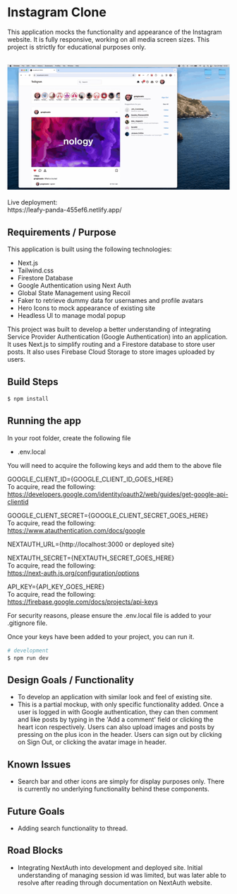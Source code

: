 # Instagram Clone

This application mocks the functionality and appearance of the Instagram website. It is fully responsive, working on all media screen sizes. This project is strictly for educational purposes only.

<br />

<div style='text-align: center;'>
  <img src='./demo640x360.gif' alt='demo' />
</div>

<br />
Live deployment: 
<br />
https://leafy-panda-455ef6.netlify.app/

## Requirements / Purpose

This application is built using the following technologies:

-    Next.js
-    Tailwind.css
-    Firestore Database
-    Google Authentication using Next Auth
-    Global State Management using Recoil
-    Faker to retrieve dummy data for usernames and profile avatars
-    Hero Icons to mock appearance of existing site
-    Headless UI to manage modal popup

This project was built to develop a better understanding of integrating Service Provider Authentication (Google Authentication) into an application. It uses Next.js to simplify routing and a Firestore database to store user posts. It also uses Firebase Cloud Storage to store images uploaded by users.

## Build Steps

```bash
$ npm install
```

## Running the app

In your root folder, create the following file

-    .env.local

You will need to acquire the following keys and add them to the above file<br/>

GOOGLE_CLIENT_ID={GOOGLE_CLIENT_ID_GOES_HERE}<br/>
To acquire, read the following:<br/>https://developers.google.com/identity/oauth2/web/guides/get-google-api-clientid

GOOGLE_CLIENT_SECRET={GOOGLE_CLIENT_SECRET_GOES_HERE}<br/>
To acquire, read the following:<br/>https://www.atauthentication.com/docs/google

NEXTAUTH_URL={http://localhost:3000 or deployed site}<br/>

NEXTAUTH_SECRET={NEXTAUTH_SECRET_GOES_HERE}<br/>
To acquire, read the following:<br/>https://next-auth.js.org/configuration/options

API_KEY={API_KEY_GOES_HERE}<br/>
To acquire, read the following:<br/>https://firebase.google.com/docs/projects/api-keys

For security reasons, please ensure the .env.local file is added to your .gitignore file.

Once your keys have been added to your project, you can run it.

```bash
# development
$ npm run dev
```

## Design Goals / Functionality

-    To develop an application with similar look and feel of existing site.
-    This is a partial mockup, with only specific functionality added. Once a user is logged in with Google authentication, they can then comment and like posts by typing in the 'Add a comment' field or clicking the heart icon respectively. Users can also upload images and posts by pressing on the plus icon in the header. Users can sign out by clicking on Sign Out, or clicking the avatar image in header.

## Known Issues

-    Search bar and other icons are simply for display purposes only. There is currently no underlying functionality behind these components.

## Future Goals

-    Adding search functionality to thread.

## Road Blocks

-    Integrating NextAuth into development and deployed site. Initial understanding of managing session id was limited, but was later able to resolve after reading through documentation on NextAuth website.
